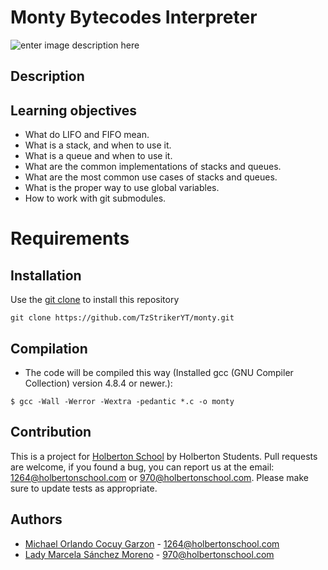 # Monty Bytecodes Interpreter


![enter image description here](https://lh3.googleusercontent.com/XmvRPsC57FqdwBUPmFjUlJQdwFgzBxbNLQ7AKewPcoKX5rrkmHvUUboWAZ-gIjsQslW2D6YF-G8 "monty")

## [](https://github.com/TzStrikerYT/monty)Description

## Learning objectives

-   What do LIFO and FIFO mean.
-   What is a stack, and when to use it.
-   What is a queue and when to use it.
-   What are the common implementations of stacks and queues.
-   What are the most common use cases of stacks and queues.
-   What is the proper way to use global variables.
-   How to work with git submodules.

# Requirements
## Installation

Use the  [git clone](https://github.com/TzStrikerYT/monty.git) to install this repository
```
git clone https://github.com/TzStrikerYT/monty.git
```
## Compilation

-   The code will be compiled this way (Installed gcc (GNU Compiler Collection) version 4.8.4 or newer.):
```
$ gcc -Wall -Werror -Wextra -pedantic *.c -o monty
```

## Contribution
This is a project for [Holberton School](https://www.holbertonschool.com/) by Holberton Students. Pull requests are welcome, if you found a bug, you can report us at the email: [1264@holbertonschool.com](mailto:1264@holbertonschool.com) or [970@holbertonschool.com](mailto:970@holbertonschool.com).
Please make sure to update tests as appropriate.

## Authors
-   [Michael Orlando Cocuy Garzon](https://github.com/TzStrikerYT) - 1264@holbertonschool.com
-   [Lady Marcela Sánchez Moreno](https://github.com/marcewp15) - 970@holbertonschool.com